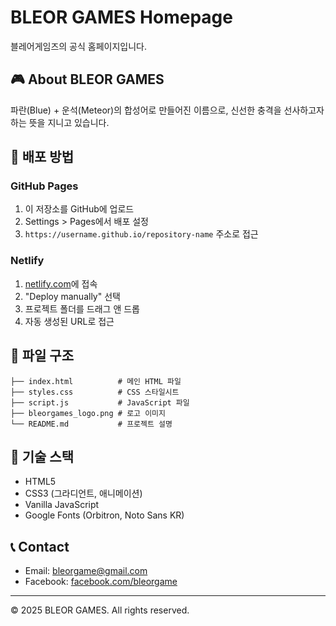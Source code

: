 # BLEOR GAMES Homepage

블레어게임즈의 공식 홈페이지입니다.

## 🎮 About BLEOR GAMES
파란(Blue) + 운석(Meteor)의 합성어로 만들어진 이름으로, 신선한 충격을 선사하고자 하는 뜻을 지니고 있습니다.

## 🚀 배포 방법

### GitHub Pages
1. 이 저장소를 GitHub에 업로드
2. Settings > Pages에서 배포 설정
3. `https://username.github.io/repository-name` 주소로 접근

### Netlify
1. [netlify.com](https://netlify.com)에 접속
2. "Deploy manually" 선택
3. 프로젝트 폴더를 드래그 앤 드롭
4. 자동 생성된 URL로 접근

## 📁 파일 구조
```
├── index.html          # 메인 HTML 파일
├── styles.css          # CSS 스타일시트
├── script.js           # JavaScript 파일
├── bleorgames_logo.png # 로고 이미지
└── README.md           # 프로젝트 설명
```

## 🎨 기술 스택
- HTML5
- CSS3 (그라디언트, 애니메이션)
- Vanilla JavaScript
- Google Fonts (Orbitron, Noto Sans KR)

## 📞 Contact
- Email: bleorgame@gmail.com
- Facebook: [facebook.com/bleorgame](https://facebook.com/bleorgame)

---
© 2025 BLEOR GAMES. All rights reserved.
